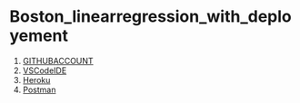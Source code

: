 # Boston_linearregression_with_deployement

1. [GITHUBACCOUNT](https://github.com/rushank7/Boston_linearregression_with_deployement)
2. [VSCodeIDE](https://visualstudio.microsoft.com/downloads/)
3. [Heroku](https://www.heroku.com/)
4. [Postman](https://www.postman.com/)
